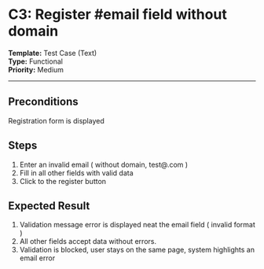# C3: Register #email field without domain

**Template:** Test Case (Text)  
**Type:** Functional  
**Priority:** Medium  

---

## Preconditions
Registration form is displayed

## Steps
1. Enter an invalid email ( without domain, test@.com )
2. Fill in all other fields with valid data
3. Click to the register button

## Expected Result
1. Validation message error is displayed neat the email field ( invalid format )
2. All other fields accept data without errors.
3. Validation is blocked, user stays on the same page, system highlights an email error
